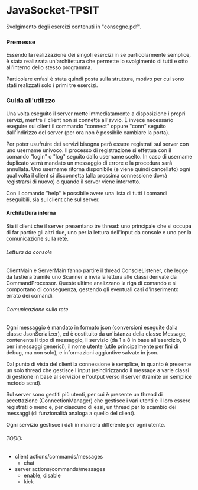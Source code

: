 # JavaSocket-TPSIT

Svolgimento degli esercizi contenuti in "consegne.pdf".

### Premesse

Essendo la realizzazione dei singoli esercizi in se particolarmente semplice, è stata realizzata un'architettura che
permette lo svolgimento di tutti e otto all'interno dello stesso programma.

Particolare enfasi è stata quindi posta sulla struttura, motivo per cui sono stati realizzati solo i primi tre esercizi.

### Guida all'utilizzo

Una volta eseguito il server mette immediatamente a disposizione i propri servizi, mentre il client non si connette
all'avvio. È invece necessario eseguire sul client il commando "connect" oppure "conn" seguito dall'indirizzo del
server (per ora non è possibile cambiare la porta).

Per poter usufruire dei servizi bisogna però essere registrati sul server con uno username univoco. Il processo di
registrazione si effettua con il comando "login" o "log" seguito dallo username scelto. In caso di username duplicato
verrà mandato un messaggio di errore e la procedura sarà annullata. Uno username ritorna disponibile (e viene quindi
cancellato) ogni qual volta il client si disconnetta
(alla prossima connessione dovrà registrarsi di nuovo) o quando il server viene interrotto.

Con il comando "help" è possibile avere una lista di tutti i comandi eseguibili, sia sul client che sul server.

#### Architettura interna

Sia il client che il server presentano tre thread: uno principale che si occupa di far partire gli altri due, uno per la
lettura dell'input da console e uno per la comunicazione sulla rete.

###### Lettura da console

ClientMain e ServerMain fanno partire il thread ConsoleListener, che legge da tastiera tramite uno Scanner e invia la
lettura alle classi derivate da CommandProcessor. Queste ultime analizzano la riga di comando e si comportano di
conseguenza, gestendo gli eventuali casi d'inserimento errato dei comandi.

###### Comunicazione sulla rete

Ogni messaggio è mandato in formato json (conversioni eseguite dalla classe JsonSerializer), ed è costituito da
un'istanza della classe Message, contenente il tipo di messaggio, il servizio (da 1 a 8 in base all'esercizio, 0 per i
messaggi generici), il nome utente (utile principalmente per fini di debug, ma non solo), e informazioni aggiuntive
salvate in json.

Dal punto di vista del client la connessione è semplice, in quanto è presente un solo thread che gestisce l'input
(reindirizzando il message a varie classi di gestione in base al servizio) e l'output verso il server (tramite un
semplice metodo send).

Sul server sono gestiti più utenti, per cui è presente un thread di accettazione (ConnectionManager) che gestisce i vari
utenti e il loro essere registrati o meno e, per ciascuno di essi, un thread per lo scambio dei messaggi (di
funzionalità analoga a quello del client).

Ogni servizio gestisce i dati in maniera differente per ogni utente.

###### TODO:

- client actions/commands/messages
	- chat
- server actions/commands/messages
	- enable, disable
	- kick
